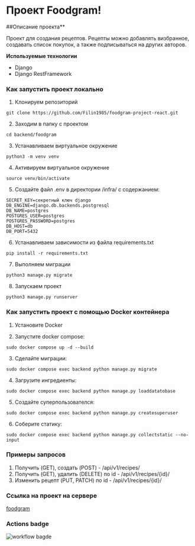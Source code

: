 # Проект Foodgram!

##Описание проекта\*\*

Проект для создания рецептов. Рецепты можно добавлять визбранное, создавать список покупок, а также подписываться на других авторов.

**Используемые технологии**

- Django
- Django RestFramework

### Как запустить проект локально

1. Клонируем репозиторий

```
git clone https://github.com/Filin1985/foodgram-project-react.git
```

2. Заходим в папку с проектом

```
cd backend/foodgram
```

3. Устанавливаем виртуальное окружение

```
python3 -m venv venv
```

4. Активируем виртуальное окружение

```
source venv/bin/activate
```

5. Cоздайте файл .env в директории /infra/ с содержанием:

```
SECRET_KEY=секретный ключ django
DB_ENGINE=django.db.backends.postgresql
DB_NAME=postgres
POSTGRES_USER=postgres
POSTGRES_PASSWORD=postgres
DB_HOST=db
DB_PORT=5432
```

6. Устанавливаем зависимости из файла requirements.txt

```
pip install -r requirements.txt
```

7. Выполняем миграции

```
python3 manage.py migrate
```

8. Запускаем проект

```
python3 manage.py runserver
```

### Как запустить проект с помощью Docker контейнера

1. Установите Docker

2. Запустите docker compose:

```
sudo docker compose up -d --build
```

3. Сделайте миграции:

```
sudo docker compose exec backend python manage.py migrate
```

4. Загрузите ингредиенты:

```
sudo docker compose exec backend python manage.py loaddatatobase
```

5. Создайте суперпользователся:

```
sudo docker compose exec backend python manage.py createsuperuser
```

6. Соберите статику:

```
sudo docker compose exec backend python manage.py collectstatic --no-input
```

### Примеры запросов

1. Получить (GET), создать (POST) - /api/v1/recipes/
2. Получить (GET), удалить (DELETE) по id - /api/v1/recipes/{id}/
3. Изменить рецепт (PUT, PATCH) по id - /api/v1/recipes/{id}/

### Ссылка на проект на сервере

[foodgram](http://158.160.20.155)

### Actions badge

![workflow bagde](https://github.com/Filin1985/foodgram-project-react/actions/workflows/foodgram_workflow.yml/badge.svg)
